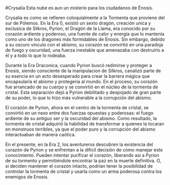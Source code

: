#Crysalia 
Esta nube es aun un misterio para los ciudadanos de Énosis. 

Crysalia es como se refieren coloquialmente a la Tormenta que proviene del sur de Pólemos. 
En la Era 0, existió un sexto dragón, creación unica y exclusica de Silkros, Pyrion, el Dragón de la Llama, era conocido por su corazón ardiente y poderoso, una fuente de calor y energía que lo mantenía como uno de los dragones más formidables de Enosis. Sin embargo, debido a su oscuro vínculo con el abismo, su corazón se convirtió en una paradoja de fuego y oscuridad, una fuerza inestable que amenazaba con destruirlo a él y a todo lo que lo rodeaba.

Durante la Era Draconica, cuando Pyrion buscó redimirse y proteger a Enosis, siendo consciente de la manipulacion de Silkros, canalizó parte de su esencia en un acto desesperado para crear la barrera mágica que encapsularía el abismo y protegería al mundo. En el proceso, su corazón fue arrancado de su cuerpo y se convirtió en el núcleo de la tormenta de cristal. Esta separación dejó a Pyrion debilitado y despojado de gran parte de su poder, lo que lo hizo más vulnerable a la corrupción del abismo.

El corazón de Pyrion, ahora en el centro de la tormenta de cristal, se convirtió en un nexo entre dos fuerzas opuestas y poderosas: el fuego ardiente de su antiguo ser y la oscuridad del abismo. Como resultado, la tormenta de cristal adquirió la habilidad de transformar a quienes la tocaran en monstruos terribles, ya que el poder puro y la corrupción del abismo interactuaban de manera caótica.

En el presente, en la Era 2, los aventureros descubren la existencia del corazón de Pyrion y se enfrentan a la difícil decisión de cómo manejar este conocimiento. Pueden intentar purificar el corazón, liberando así a Pyrion de su tormento y permitiéndole encontrar la paz en la muerte definitiva. O, si deciden mantener el corazón intacto, podrían tener la posibilidad de controlar la tormenta de cristal y usarla como un arma poderosa contra los enemigos de Enosis.